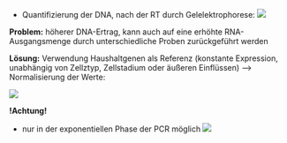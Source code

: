 - Quantifizierung der DNA, nach der RT durch Gelelektrophorese:
![](Pasted%20image%2020250423110016.png)

**Problem:** 
höherer DNA-Ertrag, kann auch auf eine erhöhte RNA-Ausgangsmenge durch unterschiedliche Proben zurückgeführt werden

**Lösung:**
Verwendung Haushaltgenen als Referenz (konstante Expression, unabhängig von Zellztyp, Zellstadium oder äußeren Einflüssen)
--> Normalisierung der Werte:

![](Pasted%20image%2020250423110647.png)


**!Achtung!**
- nur in der exponentiellen Phase der PCR möglich
![](Pasted%20image%2020250423111018.png)
